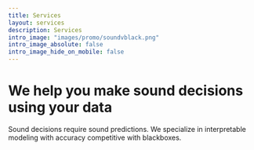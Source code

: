 ```yaml
---
title: Services
layout: services
description: Services
intro_image: "images/promo/soundvblack.png"
intro_image_absolute: false
intro_image_hide_on_mobile: false
---
```


# We help you make sound decisions using your data

Sound decisions require sound predictions. We specialize in interpretable modeling with accuracy competitive with blackboxes.
